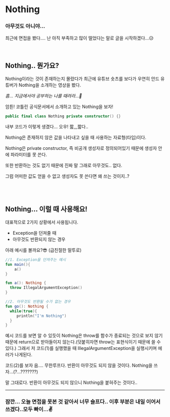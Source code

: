# Nothing

### 아무것도 아니야...

최근에 면접을 봤다.... 난 아직 부족하고 많이 떨었다는 말로 글을 시작하겠다...😥

<br/>

## Nothing.. 뭔가요?

Nothing이라는 것이 존재하는지 몰랐다가 최근에 유튜브 숏츠를 보다가 우연히 안드 유튜버가 Nothing을 소개하는 영상을 봤다.

*흠... 지금에서야 공부하는 나를 때려라...👀* 

암튼! 코틀린 공식문서에서 소개하고 있는 Nothing을 보자!

```kotlin
public final class Nothing private constructor() {}
```

내부 코드가 이렇게 생겼다... 오우! 짧,,,짧다..

Nothing은 존재하지 않은 값을 나타내고 싶을 때 사용하는 자료형(타입)이다.

Nothing은 private constructor, 즉 비공개 생성자로 정의되어있기 때문에 생성자 안에 파라미터를 못 쓴다.

또한 반환하는 것도 없기 때문에 진짜 말 그래로 아무것도.. 없다.

그럼 어떠한 값도 얻을 수 없고 생성자도 못 쓴다면 왜 쓰는 것이지..? 

<br/>

<br/>

## Nothing... 이럴 때 사용해요!

대표적으로 2가지 상황에서 사용됩니다.

+ Exception을 던져줄 때
+ 아무것도 반환되지 않는 경우

아래 예시를 볼까요?😎 (급친절한 말투로)

```kotlin
//1. Exception을 던져주는 예시
fun main(){
  	a()
}

fun a(): Nothing {
  throw IllegalArgumentException()
}

//2. 아무것도 반환될 수가 없는 경우
fun go(): Nothing {
  while(true){
     println("I'm Nothing")
  }
}
```

예시 코드를 보면 알 수 있듯이 Nothing은 throw를 함수가 종료되는 것으로 보지 않기 때문에 return으로 받아들이지 않는다.(덧붙히자면 throw는 표현식이기 때문에 쓸 수 있다.) 그래서 저 코드(1)를 실행했을 때 IllegalArgumentException을 실행시키며 에러가 나게된다.

코드(2)를 보자 음.... 무한루프다. 반환이 아무것도 되지 않을 것이다. Nothing을 쓰자...(?...???????)

말 그대로다. 반환이 아무것도 되지 않으니 Nothing을 붙혀주는 것이다..





----------------------------

### 잠깐... 오늘 면접을 못본 것 같아서 너무 슬프다.. 이후 부분은 내일 이어서 쓰겠다..모두 빠이...✌️


